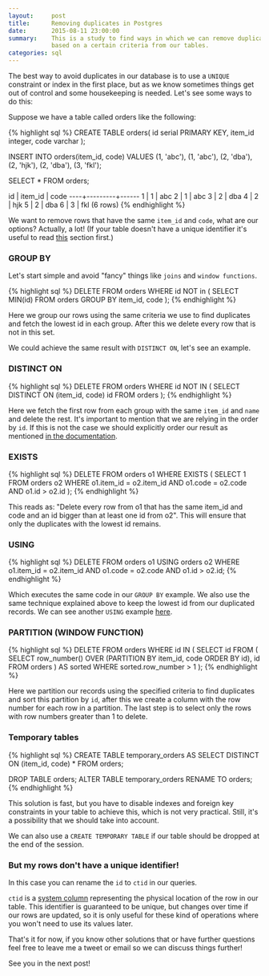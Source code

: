 ```yaml
---
layout:     post
title:      Removing duplicates in Postgres
date:       2015-08-11 23:00:00
summary:    This is a study to find ways in which we can remove duplicate rows
            based on a certain criteria from our tables.
categories: sql
---
```


The best way to avoid duplicates in our database is to use a `UNIQUE` constraint
or index in the first place, but as we know sometimes things get out of control
and some housekeeping is needed. Let's see some ways to do this:

Suppose we have a table called orders like the following:

{% highlight sql %}
CREATE TABLE orders(
  id serial PRIMARY KEY,
  item_id integer,
  code varchar
);

INSERT INTO orders(item_id, code)
VALUES (1, 'abc'),
       (1, 'abc'),
       (2, 'dba'),
       (2, 'hjk'),
       (2, 'dba'),
       (3, 'fkl');

SELECT * FROM orders;

 id | item_id | code
----+---------+------
  1 |       1 | abc
  2 |       1 | abc
  3 |       2 | dba
  4 |       2 | hjk
  5 |       2 | dba
  6 |       3 | fkl
(6 rows)
{% endhighlight %}

We want to remove rows that have the same `item_id` and `code`, what are our
options? Actually, a lot! (If your table doesn't  have a unique identifier it's
useful to read [this](#ctid) section first.)

### <a name="group_by"></a>GROUP BY
Let's start simple and avoid "fancy" things like `joins` and `window functions`.

{% highlight sql %}
DELETE
FROM orders
WHERE id NOT in (
  SELECT MIN(id)
  FROM orders
  GROUP BY item_id, code
);
{% endhighlight %}

Here we group our rows using the same criteria we use to find duplicates and
fetch the lowest id in each group. After this we delete every row that is not
in this set.

We could achieve the same result with `DISTINCT ON`, let's see an example.

### <a name="distinct_on"></a>DISTINCT ON

{% highlight sql %}
DELETE
FROM orders
WHERE id NOT IN (
  SELECT DISTINCT ON (item_id, code) id
  FROM orders
);
{% endhighlight %}

Here we fetch the first row from each group with the same `item_id` and
`name` and delete the rest. It's important to mention that we are relying in the
order by `id`. If this is not the case we should explicitly order our result as
mentioned [in the
documentation](http://www.postgresql.org/docs/9.0/static/sql-select.html#SQL-DISTINCT).

### <a name="exists"></a>EXISTS

{% highlight sql %}
DELETE
FROM orders o1
WHERE EXISTS (
  SELECT 1
  FROM orders o2
  WHERE o1.item_id = o2.item_id AND
        o1.code = o2.code AND
        o1.id > o2.id
);
{% endhighlight %}

This reads as: "Delete every row from o1 that has the same item_id and code and
an id bigger than at least one id from o2". This will ensure that only the
duplicates with the lowest id remains.

### <a name="using"></a>USING

{% highlight sql %}
DELETE
FROM orders o1 USING orders o2
WHERE o1.item_id = o2.item_id AND
      o1.code = o2.code AND
      o1.id > o2.id;
{% endhighlight %}

Which executes the same code in our `GROUP BY` example. We also use the same
technique explained above to keep the lowest id from our duplicated records.
We can see another `USING` example
[here](http://www.postgresql.org/docs/9.4/static/sql-delete.html#AEN78458).

### <a name="partition"></a>PARTITION (WINDOW FUNCTION)

{% highlight sql %}
DELETE
FROM orders
WHERE id IN (
  SELECT id
  FROM (
   SELECT row_number() OVER (PARTITION BY item_id, code ORDER BY id),
          id
   FROM orders
  ) AS sorted
  WHERE sorted.row_number > 1
);
{% endhighlight %}

Here we partition our records using the specified criteria to find duplicates
and sort this partition by `id`, after this we create a column with the row
number for each row in a partition. The last step is to select only the rows
with row numbers greater than 1 to delete.

### <a name="temporary"></a>Temporary tables

{% highlight sql %}
CREATE TABLE temporary_orders AS
  SELECT DISTINCT ON (item_id, code) * FROM orders;

DROP TABLE orders;
ALTER TABLE temporary_orders RENAME TO orders;
{% endhighlight %}

This solution is fast, but you have to disable indexes and foreign key constraints
in your table to achieve this, which is not very practical. Still, it's a
possibility that we should take into account.

We can also use a `CREATE TEMPORARY TABLE` if our table should be dropped at the
end of the session.

### <a name="ctid"></a>But my rows don't have a unique identifier!

In this case you can rename the `id` to `ctid` in our queries.

`ctid` is a [system column](http://www.postgresql.org/docs/9.4/static/ddl-system-columns.html)
representing the physical location of the row in our table. This
identifier is guaranteed to be unique, but changes over time if our rows are
updated, so it is only useful for these kind of operations where you won't need
to use its values later.

That's it for now, if you know other solutions that or have further questions
feel free to leave me a tweet or email so we can discuss things further!

See you in the next post!

